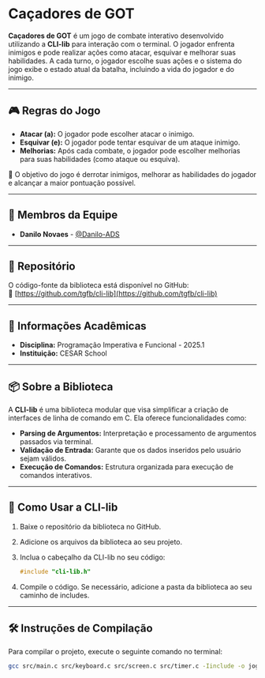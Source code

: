 # Caçadores de GOT

**Caçadores de GOT** é um jogo de combate interativo desenvolvido utilizando a **CLI-lib** para interação com o terminal. O jogador enfrenta inimigos e pode realizar ações como atacar, esquivar e melhorar suas habilidades. A cada turno, o jogador escolhe suas ações e o sistema do jogo exibe o estado atual da batalha, incluindo a vida do jogador e do inimigo.

---

## 🎮 Regras do Jogo

- **Atacar (a):** O jogador pode escolher atacar o inimigo.  
- **Esquivar (e):** O jogador pode tentar esquivar de um ataque inimigo.  
- **Melhorias:** Após cada combate, o jogador pode escolher melhorias para suas habilidades (como ataque ou esquiva).  

🎯 O objetivo do jogo é derrotar inimigos, melhorar as habilidades do jogador e alcançar a maior pontuação possível.

---

## 👥 Membros da Equipe

- **Danilo Novaes** - [@Danilo-ADS](https://github.com/Danilo-ADS)

---

## 📂 Repositório

O código-fonte da biblioteca está disponível no GitHub:  
🔗 [https://github.com/tgfb/cli-lib](https://github.com/tgfb/cli-lib)

---

## 📘 Informações Acadêmicas

- **Disciplina:** Programação Imperativa e Funcional - 2025.1  
- **Instituição:** CESAR School

---

## 📦 Sobre a Biblioteca

A **CLI-lib** é uma biblioteca modular que visa simplificar a criação de interfaces de linha de comando em C. Ela oferece funcionalidades como:

- **Parsing de Argumentos:** Interpretação e processamento de argumentos passados via terminal.  
- **Validação de Entrada:** Garante que os dados inseridos pelo usuário sejam válidos.  
- **Execução de Comandos:** Estrutura organizada para execução de comandos interativos.

---

## 🚀 Como Usar a CLI-lib

1. Baixe o repositório da biblioteca no GitHub.  
2. Adicione os arquivos da biblioteca ao seu projeto.  
3. Inclua o cabeçalho da CLI-lib no seu código:

    ```c
    #include "cli-lib.h"
    ```

4. Compile o código. Se necessário, adicione a pasta da biblioteca ao seu caminho de includes.

---

## 🛠️ Instruções de Compilação

Para compilar o projeto, execute o seguinte comando no terminal:

```bash
gcc src/main.c src/keyboard.c src/screen.c src/timer.c -Iinclude -o jogo.exe
